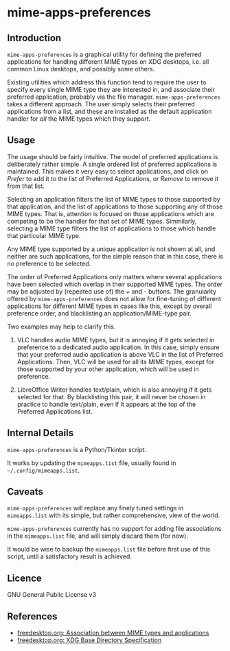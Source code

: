 # mime-apps-preferences

## Introduction

`mime-apps-preferences` is a graphical utility for defining the preferred
applications for handling different MIME types on XDG desktops,
i.e. all common Linux desktops, and possibly some others.

Existing utilities which address this function tend to require the
user to specify every single MIME type they are interested in, and
associate their preferred application, probably via the file manager.
`mime-apps-preferences` takes a different approach.  The user simply
selects their preferred applications from a list, and these are
installed as the default application handler for *all* the MIME types
which they support.

## Usage

The usage should be fairly intuitive.  The model of preferred
applications is deliberately rather simple.  A single ordered list of
preferred applications is maintained.  This makes it very easy to
select applications, and click on _Prefer_ to add it to the list of
Preferred Applications, or _Remove_ to remove it from that list.

Selecting an application filters the list of MIME types to those
supported by that application, and the list of applications to those
supporting any of those MIME types.  That is, attention is focused on
those applications which are competing to be the handler for that set
of MIME types.  Simmilarly, selecting a MIME type filters the list of
applications to those which handle that particular MIME type.

Any MIME type supported by a unique application is not shown at all,
and neither are such applications, for the simple reason that in this
case, there is no preference to be selected.

The order of Preferred Applications only matters where several
applications have been selected which overlap in their supported MIME
types.  The order may be adjusted by (repeated use of) the _+_ and _-_
buttons.  The granularity offered by `mime-apps-preferences` does not
allow for fine-tuning of different applications for different MIME
types in cases like this, except by overall preference order, and
blacklisting an application/MIME-type pair.

Two examples may help to clarify this.

1. VLC handles audio MIME types, but it is annoying if it gets selected
in preference to a dedicated audio application.  In this case, simply
ensure that your preferred audio application is above VLC in the list
of Preferred Applications.  Then, VLC will be used for all its MIME
types, except for those supported by your other application, which
will be used in preference.

2. LibreOffice Writer handles text/plain, which is also annoying if it
gets selected for that.  By blacklisting this pair, it will never be
chosen in practice to handle text/plain, even if it appears at the top
of the Preferred Applications list.

## Internal Details

`mime-apps-preferences` is a Python/Tkinter script.

It works by updating the `mimeapps.list` file, usually found in `~/.config/mimeapps.list`.

## Caveats

`mime-apps-preferences` will replace any finely tuned settings in
`mimeapps.list` with its simple, but rather comprehensive, view of the world.

`mime-apps-preferences` currently has no support for adding file
associations in the `mimeapps.list` file, and will simply discard them
(for now).

It would be wise to backup the `mimeapps.list` file before first use
of this script, until a satisfactory result is achieved.

## Licence

GNU General Public License v3

## References
+ [freedesktop.org: Association between MIME types and applications](http://standards.freedesktop.org/mime-apps-spec/latest/index.html)
+ [freedesktop.org: XDG Base Directory Specification](http://standards.freedesktop.org/basedir-spec/latest/)
